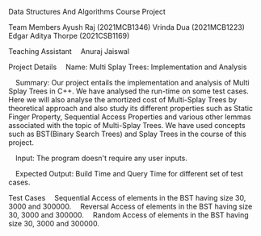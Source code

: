 Data Structures And Algorithms Course Project

Team Members
Ayush Raj (2021MCB1346)
Vrinda Dua (2021MCB1223)
Edgar Aditya Thorpe (2021CSB1169)

Teaching Assistant
 Anuraj Jaiswal

Project Details
 Name: Multi Splay Trees: Implementation and Analysis

 Summary: Our project entails the implementation and analysis of Multi Splay Trees in C++. We have analysed the run-time on some test cases. Here we will also analyse the amortized cost of Multi-Splay Trees by theoretical approach and also study its different properties such as Static Finger Property, Sequential Access Properties and various other lemmas associated with the topic of Multi-Splay Trees. We have used concepts such as BST(Binary Search Trees) and Splay Trees in the course of this project.

 Input: The program doesn't require any user inputs.

 Expected Output: Build Time and Query Time for different set of test cases.

Test Cases
 Sequential Access of elements in the BST having size 30, 3000 and 300000.
 Reversal Access of elements in the BST having size 30, 3000 and 300000.
 Random Access of elements in the BST having size 30, 3000 and 300000.

